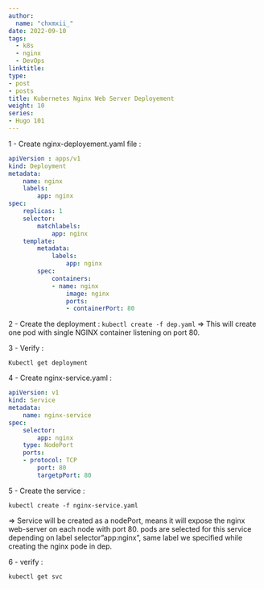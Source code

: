 ```yaml
---
author:
  name: "chxmxii_"
date: 2022-09-10
tags:
  - k8s
  - nginx
  - DevOps
linktitle: 
type:
- post
- posts
title: Kubernetes Nginx Web Server Deployement 
weight: 10
series:
- Hugo 101
---
```


1 - Create nginx-deployement.yaml file :

```yaml
apiVersion : apps/v1
kind: Deployment
metadata:
	name: nginx
	labels:
		app: nginx
spec:
	replicas: 1
	selector:
		matchlabels:
			app: nginx
	template: 
		metadata: 
			labels:
				app: nginx
		spec:
			containers:
			- name: nginx
				image: nginx
				ports:
				- containerPort: 80
```

2 - Create the deployment : 
`kubectl create -f dep.yaml`
   ⇒ This will create one pod with single NGINX container listening on port 80.

3 - Verify :

`Kubectl get deployment`

4 - Create nginx-service.yaml : 

```yaml
apiVersion: v1
kind: Service
metadata:
	name: nginx-service
spec:
	selector:
		app: nginx
	type: NodePort
	ports:
	- protocol: TCP
		port: 80
		targetpPort: 80
```

5 - Create the service : 

`kubectl create -f nginx-service.yaml`

⇒ Service will be created as a nodePort, means it will expose the nginx web-server on each node with port 80. pods are selected for this service depending on label selector”app:nginx”, same label we specified while creating the nginx pode in dep.

6 - verify :

`kubectl get svc`